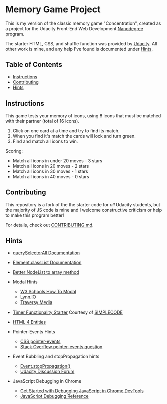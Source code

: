 # Memory Game Project
This is my version of the classic memory game "Concentration", created as a
project for the Udacity Front-End Web Development [Nanodegree](https://www.udacity.com/course/front-end-web-developer-nanodegree--nd001)
program.

The starter HTML, CSS, and shuffle function was provided by
[Udacity](https://www.udacity.com/). All other work is mine, and any help I've
found is documented under [Hints](#hints).

## Table of Contents

* [Instructions](#instructions)
* [Contributing](#contributing)
* [Hints](#hints)

## Instructions

This game tests your memory of icons, using 8 icons that must be
matched with their partner (total of 16 icons).

 1. Click on one card at a time and try to find its match.
 2. When you find it's match the cards will lock and turn green.
 3. Find and match all icons to win.

Scoring:

* Match all icons in under 20 moves - 3 stars
* Match all icons in 20 moves - 2 stars
* Match all icons in 30 moves - 1 stars
* Match all icons in 40 moves - 0 stars

## Contributing

This repository is a fork of the the starter code for _all_ Udacity students,
but the majority of JS code is mine and I welcome constructive criticism or
help to make this program better!

For details, check out [CONTRIBUTING.md](CONTRIBUTING.md).

## Hints
* [querySelectorAll Documentation](https://developer.mozilla.org/en-US/docs/Web/API/Document/querySelectorAll)

* [Element.classList Documentation](https://developer.mozilla.org/en-US/docs/Web/API/Element/classList)

* [Better NodeList to array method](https://stackoverflow.com/questions/7459704/in-javascript-what-is-the-best-way-to-convert-a-nodelist-to-an-array)

* Modal Hints
  * [W3 Schools How To Modal](https://www.w3schools.com/howto/howto_css_modals.asp)
  * [Lynn.IO](http://lynn.io/2014/02/22/modalin/)
  * [Traversy Media](https://www.youtube.com/watch?v=6ophW7Ask_0_)

* [Timer Functionality Starter](https://www.youtube.com/watch?v=0tNRHPeaVes)
Courtesy of [SIMPLECODE](https://www.youtube.com/channel/UC4_BmI7ztL9eJC4liCp0qjQ)

* [HTML 4 Entities](https://www.w3schools.com/charsets/ref_html_entities_4.asp)

* Pointer-Events Hints
  * [CSS pointer-events](https://developer.mozilla.org/en-US/docs/Web/CSS/pointer-events)
  * [Stack Overflow pointer-events question](https://stackoverflow.com/questions/30663777/how-to-disable-re-enable-all-click-touch-mouse-events-on-an-html-element-and-c)

* Event Bubbling and stopPropagation hints
  * [Event.stopPropagation()](https://developer.mozilla.org/en-US/docs/Web/API/Event/stopPropagation)
  * [Udacity Discussion Forum](https://discussions.udacity.com/t/solved-memory-game-how-to-stop-an-event/674685)

* JavaScript Debugging in Chrome
  * [Get Started with Debugging JavaScript in Chrome DevTools](https://developers.google.com/web/tools/chrome-devtools/javascript/)
  * [JavaScript Debugging Reference](https://developers.google.com/web/tools/chrome-devtools/javascript/reference#stepping)
